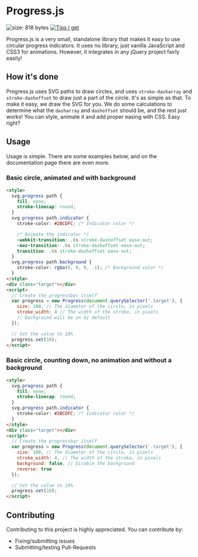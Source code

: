 # Progress.js
![size: 818 bytes](https://img.shields.io/badge/size-818%20bytes-green.svg?style=flat)
[![Tips I get](https://img.shields.io/gratipay/jeroenvisser101.svg?style=flat)](https://gratipay.com/jeroenvisser101/)

Progress.js is a very small, standalone library that makes it easy to use circular progress indicators. It uses no library, just vanilla JavaScript and CSS3 for animations. However, it integrates in any jQuery project fairly easily!

## How it's done
Progress.js uses SVG paths to draw circles, and uses `stroke-dasharray` and `stroke-dashoffset` to draw just a part of the circle. It's as simple as that. To make it easy, we draw the SVG for you. We do some calculations to determine what the `dasharray` and `dashoffset` should be, and the rest just works! You can style, animate it and add proper easing with CSS. Easy right?

## Usage
Usage is simple. There are some examples below, and on the documentation page there are even more.

### Basic circle, animated and with background
``` html
<style>
  svg.progress path {
    fill: none;
    stroke-linecap: round;
  }
  svg.progress path.indicator {
    stroke-color: #2BCDFC; /* Indicator color */

    /* Animate the indicator */
    -webkit-transition: .6s stroke-dashoffset ease-out;
    -moz-transition: .6s stroke-dashoffset ease-out;
    transition: .6s stroke-dashoffset ease-out;
  }
  svg.progress path.background {
    stroke-color: rgba(0, 0, 0, .1); /* Background color */
  }
</style>
<div class="target"></div>
<script>
  // Create the progressbar itself
  var progress = new Progress(document.querySelector('.target'), {
    size: 100, // The diameter of the circle, in pixels
    stroke_width: 4 // The width of the stroke, in pixels
    // Background will be on by default
  });

  // Set the value to 10%
  progress.set(10);
</script>
```

### Basic circle, counting down, no animation and without a background
``` html
<style>
  svg.progress path {
    fill: none;
    stroke-linecap: round;
  }
  svg.progress path.indicator {
    stroke-color: #2BCDFC; /* Indicator color */
  }
</style>
<div class="target"></div>
<script>
  // Create the progressbar itself
  var progress = new Progress(document.querySelector('.target'), {
    size: 100, // The diameter of the circle, in pixels
    stroke_width: 4, // The width of the stroke, in pixels
    background: false, // Disable the background
    reverse: true
  });

  // Set the value to 10%
  progress.set(10);
</script>
```

## Contributing
Contributing to this project is highly appreciated. You can contribute by:
 - Fixing/submitting issues
 - Submitting/testing Pull-Requests
